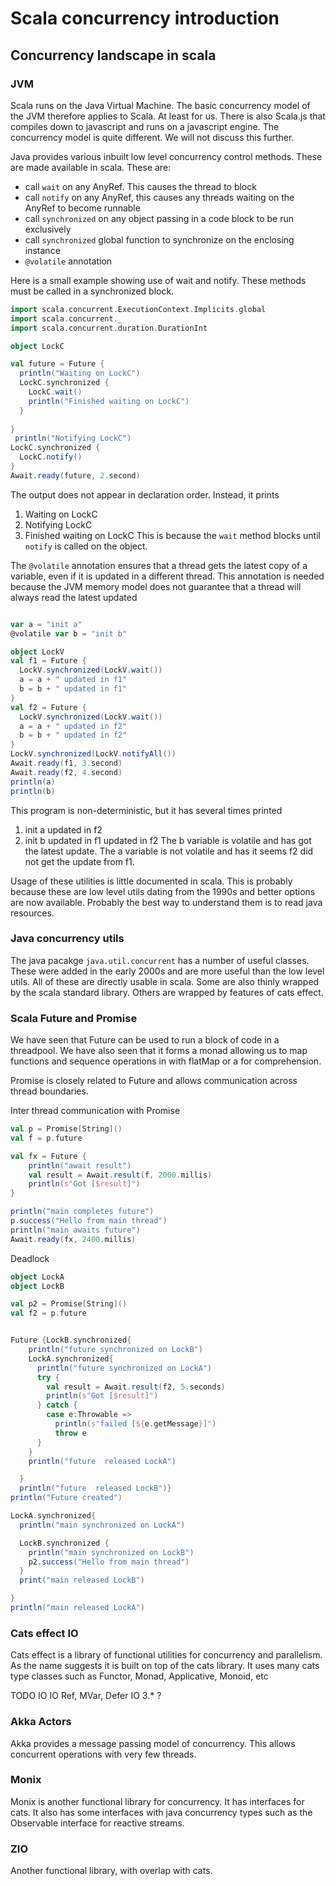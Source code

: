 # Scala concurrency introduction

## Concurrency landscape in scala

### JVM
Scala runs on the Java Virtual Machine.
The basic concurrency model of the JVM therefore applies to Scala. 
At least for us. 
There is also Scala.js that compiles down to javascript and runs on a javascript engine.
The concurrency model is quite different. We will not discuss this further.

Java provides various inbuilt low level concurrency control methods.
These are made available in scala.
These are:
- call `wait` on any AnyRef. This causes the thread to block
- call `notify` on any AnyRef, this causes any threads waiting on the AnyRef to become runnable
- call `synchronized` on any object passing in a code block to be run exclusively
- call `synchronized` global function to synchronize on the enclosing instance
- `@volatile` annotation

Here is a small example showing use of wait and notify. 
These methods must be called in a synchronized block.

```scala mdoc
import scala.concurrent.ExecutionContext.Implicits.global
import scala.concurrent._
import scala.concurrent.duration.DurationInt

object LockC

val future = Future {
  println("Waiting on LockC")
  LockC.synchronized {
    LockC.wait()    
    println("Finished waiting on LockC")
  } 
  
}
 println("Notifying LockC")
LockC.synchronized {
  LockC.notify()
}
Await.ready(future, 2.second)
```
The output does not appear in declaration order. 
Instead, it prints
1. Waiting on LockC
2. Notifying LockC
3. Finished waiting on LockC
This is because the `wait` method blocks until `notify` is called on the object.

The `@volatile` annotation ensures that a thread gets the latest copy
of a variable, even if it is updated in a different thread.
This annotation is needed because the JVM memory model does not guarantee that
a thread will always read the latest updated

```scala

var a = "init a"
@volatile var b = "init b"

object LockV
val f1 = Future {
  LockV.synchronized(LockV.wait())
  a = a + " updated in f1"
  b = b + " updated in f1"
}
val f2 = Future {
  LockV.synchronized(LockV.wait())  
  a = a + " updated in f2"
  b = b + " updated in f2"
}
LockV.synchronized(LockV.notifyAll())
Await.ready(f1, 3.second)
Await.ready(f2, 4.second)
println(a)
println(b)
```
This program is non-deterministic, but it has several times printed
1. init a updated in f2
2. init b updated in f1 updated in f2
The b variable is volatile and has got the latest update. 
The a variable is not volatile and has it seems f2 did not get the update from f1.


Usage of these utilities is little documented in scala.
This is probably because these are low level utils dating from the 1990s and better options are now available.
Probably the best way to understand them is to read java resources.

### Java concurrency utils

The java pacakge `java.util.concurrent` has a number of useful classes.
These were added in the early 2000s and are more useful than the low level utils.
All of these are directly usable in scala. 
Some are also thinly wrapped by the scala standard library.
Others are wrapped by features of cats effect.


### Scala Future and Promise

We have seen that Future can be used to run a block of code in a threadpool.
We have also seen that it forms a monad allowing us to map functions and sequence operations 
in with flatMap or a for comprehension.


Promise is closely related to Future and allows communication across thread boundaries.

Inter thread communication with Promise
```scala mdoc
val p = Promise[String]()
val f = p.future

val fx = Future {
    println("await result")
    val result = Await.result(f, 2000.millis)
    println(s"Got [$result]")
}

println("main completes future")
p.success("Hello from main thread")
println("main awaits future")
Await.ready(fx, 2400.millis)

```

Deadlock
```scala
object LockA
object LockB

val p2 = Promise[String]()
val f2 = p.future


Future {LockB.synchronized{
    println("future synchronized on LockB")
    LockA.synchronized{
      println("future synchronized on LockA")
      try {
        val result = Await.result(f2, 5.seconds)
        println(s"Got [$result]")
      } catch {
        case e:Throwable =>
          println(s"failed [${e.getMessage}]")
          throw e
      }
    }
    println("future  released LockA")

  }
  println("future  released LockB")}
println("Future created")

LockA.synchronized{
  println("main synchronized on LockA")

  LockB.synchronized {
    println("main synchronized on LockB")
    p2.success("Hello from main thread")
  }
  print("main released LockB")

}
println("main released LockA")

```



### Cats effect IO

Cats effect is a library of functional utilities for concurrency and parallelism.
As the name suggests it is built on top of the cats library.
It uses many cats type classes such as Functor, Monad, Applicative, Monoid, etc 

TODO
IO
IO Ref, MVar, Defer
IO 3.* ?


### Akka Actors

Akka provides a message passing model of concurrency.
This allows concurrent operations with very few threads.

### Monix

Monix is another functional library for concurrency. 
It has interfaces for cats. 
It also has some interfaces with java concurrency types such as the Observable interface for reactive streams.

### ZIO

Another functional library, with overlap with cats.

